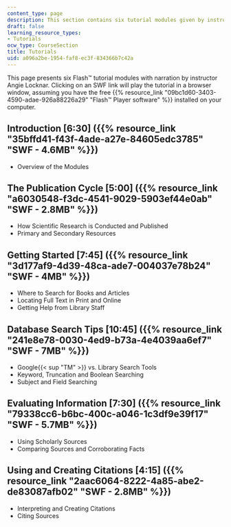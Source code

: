```yaml
---
content_type: page
description: This section contains six tutorial modules given by instructor.
draft: false
learning_resource_types:
- Tutorials
ocw_type: CourseSection
title: Tutorials
uid: a096a2be-1954-faf8-ec3f-834366b7c42a
---
```

This page presents six Flash™ tutorial modules with narration by instructor Angie Locknar. Clicking on an SWF link will play the tutorial in a browser window, assuming you have the free {{% resource_link "09bc1d60-3403-4590-adae-926a88226a29" "Flash™ Player software" %}} installed on your computer.

## Introduction \[6:30\] ({{% resource_link "35bffd41-f43f-4ade-a27e-84605edc3785" "SWF - 4.6MB" %}})

- Overview of the Modules

## The Publication Cycle \[5:00\] ({{% resource_link "a6030548-f3dc-4541-9029-5903ef44e0ab" "SWF - 2.8MB" %}})

- How Scientific Research is Conducted and Published
- Primary and Secondary Resources

## Getting Started \[7:45\] ({{% resource_link "3d177af9-4d39-48ca-ade7-004037e78b24" "SWF - 4MB" %}})

- Where to Search for Books and Articles
- Locating Full Text in Print and Online
- Getting Help from Library Staff

## Database Search Tips \[10:45\] ({{% resource_link "241e8e78-0030-4ed9-b73a-4e4039aa6ef7" "SWF - 7MB" %}})

- Google{{< sup "TM" >}} vs. Library Search Tools
- Keyword, Truncation and Boolean Searching
- Subject and Field Searching

## Evaluating Information \[7:30\] ({{% resource_link "79338cc6-b6bc-400c-a046-1c3df9e39f17" "SWF - 5.7MB" %}})

- Using Scholarly Sources
- Comparing Sources and Corroborating Facts

## Using and Creating Citations \[4:15\] ({{% resource_link "2aac6064-8222-4a85-abe2-de83087afb02" "SWF - 2.8MB" %}})

- Interpreting and Creating Citations
- Citing Sources